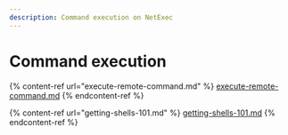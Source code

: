 ```yaml
---
description: Command execution on NetExec
---
```


# Command execution

{% content-ref url="execute-remote-command.md" %}
[execute-remote-command.md](execute-remote-command.md)
{% endcontent-ref %}

{% content-ref url="getting-shells-101.md" %}
[getting-shells-101.md](getting-shells-101.md)
{% endcontent-ref %}

